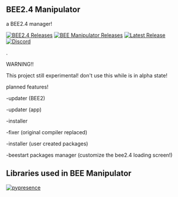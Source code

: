 BEE2.4 Manipulator
-

a BEE2.4 manager!

[![BEE2.4 Releases](https://img.shields.io/github/downloads/BEEmod/BEE2.4/total.svg?style=for-the-badge&label=BEE2.4)](https://github.com/BEEmod/BEE2.4/)
[![BEE Manipulator Releases](https://img.shields.io/github/downloads/ENDERZOMBI102/BEE-manipulator/total.svg?style=for-the-badge&label=Downloads)](https://github.com/ENDERZOMBI102/BEE-manipulator/releases/)
[![Latest Release](https://img.shields.io/github/v/release/ENDERZOMBI102/BEE-manipulator?include_prereleases&style=for-the-badge)](https://github.com/ENDERZOMBI102/BEE-manipulator/releases/latest)
[![Discord](https://img.shields.io/discord/546987939314532362?logo=discord&style=for-the-badge)](https://discord.gg/426f5hX)

.

WARNING!!

This project still experimental! don't use this while is in alpha state!


planned features!

-updater (BEE2)

-updater (app)

-installer

-fixer (original compiler replaced)

-installer (user created packages)

-beestart packages manager (customize the bee2.4 loading screen!)


Libraries used in BEE Manipulator
-
[![pypresence](https://img.shields.io/badge/using-pypresence-00bb88.svg?style=for-the-badge&logo=python&logoWidth=20)](https://github.com/qwertyquerty/pypresence)
